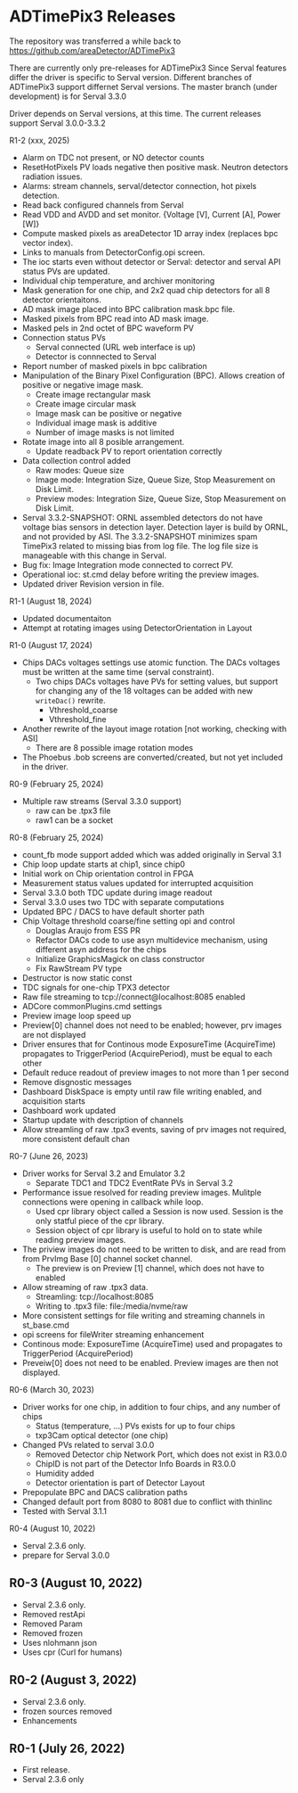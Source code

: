 ADTimePix3 Releases
==================

The repository was transferred a while back to 
https://github.com/areaDetector/ADTimePix3

There are currently only pre-releases for ADTimePix3
Since Serval features differ the driver is specific to Serval version. 
Different branches of ADTimePix3 support differnet Serval versions.
The master branch (under development) is for Serval 3.3.0


Driver depends on Serval versions, at this time. The current releases support Serval 3.0.0-3.3.2

R1-2 (xxx, 2025)
* Alarm on TDC not present, or NO detector counts
* ResetHotPixels PV loads negative then positive mask. Neutron detectors radiation issues.
* Alarms: stream channels, serval/detector connection, hot pixels detection. 
* Read back configured channels from Serval
* Read VDD and AVDD and set monitor. {Voltage [V], Current [A], Power [W]}
* Compute masked pixels as areaDetector 1D array index (replaces bpc vector index).
* Links to manuals from DetectorConfig.opi screen.
* The ioc starts even without detector or Serval: detector and serval API status PVs are updated.
* Individual chip temperature, and archiver monitoring
* Mask generation for one chip, and 2x2 quad chip detectors for all 8 detector orientaitons.
* AD mask image placed into BPC calibration mask.bpc file.
* Masked pixels from BPC read into AD mask image.
* Masked pels in 2nd octet of BPC waveform PV
* Connection status PVs
    - Serval connected (URL web interface is up)
    - Detector is connnected to Serval
* Report number of masked pixels in bpc calibration
* Manipulation of the Binary Pixel Configuration (BPC). Allows creation of positive or negative image mask.
    - Create image rectangular mask
    - Create image circular mask
    - Image mask can be positive or negative
    - Individual image mask is additive
    - Number of image masks is not limited
* Rotate image into all 8 posible arrangement.
    - Update readback PV to report orientation correctly
* Data collection control added
    - Raw modes: Queue size
    - Image mode: Integration Size, Queue Size, Stop Measurement on Disk Limit.
    - Preview modes: Integration Size, Queue Size, Stop Measurement on Disk Limit.
* Serval 3.3.2-SNAPSHOT: ORNL assembled detectors do not have voltage bias sensors in detection layer. Detection layer is build by ORNL, and not provided by ASI. The 3.3.2-SNAPSHOT minimizes spam TimePix3 related to missing bias from log file. The log file size is manageable with this change in Serval.
* Bug fix: Image Integration mode connected to correct PV.
* Operational ioc: st.cmd delay before writing the preview images.
* Updated driver Revision version in file.

R1-1 (August 18, 2024)
* Updated documentaiton
* Attempt at rotating images using DetectorOrientation in Layout

R1-0 (August 17, 2024)
* Chips DACs voltages settings use atomic function. The DACs voltages must be written at the same time (serval constraint).
    * Two chips DACs voltages have PVs for setting values, but support for changing any of the 18 voltages can be added with new `writeDac()` rewrite.
        * Vthreshold_coarse
        * Vthreshold_fine
* Another rewrite of the layout image rotation [not working, checking with ASI]
    * There are 8 possible image rotation modes
* The Phoebus .bob screens are converted/created, but not yet included in the driver.

R0-9 (February 25, 2024)
* Multiple raw streams (Serval 3.3.0 support)
    * raw can be .tpx3 file
    * raw1 can be a socket

R0-8 (February 25, 2024)
* count_fb mode support added which was added originally in Serval 3.1
* Chip loop update starts at chip1, since chip0
* Initial work on Chip orientation control in FPGA
* Measurement status values updated for interrupted acquisition
* Serval 3.3.0 both TDC update during image readout
* Serval 3.3.0 uses two TDC with separate computations
* Updated BPC / DACS to have default shorter path
* Chip Voltage threshold coarse/fine setting opi and control
    * Douglas Araujo from ESS PR
    * Refactor DACs code to use asyn multidevice mechanism, using different asyn address for the chips
    * Initialize GraphicsMagick on class constructor
    * Fix RawStream PV type
* Destructor is now static const
* TDC signals for one-chip TPX3 detector
* Raw file streaming to tcp://connect@localhost:8085 enabled
* ADCore commonPlugins.cmd settings
* Preview image loop speed up
* Preview[0] channel does not need to be enabled; however, prv images are not displayed
* Driver ensures that for Continous mode ExposureTime (AcquireTime) propagates to TriggerPeriod (AcquirePeriod), must be equal to each other
* Default reduce readout of preview images to not more than 1 per second
* Remove disgnostic messages
* Dashboard DiskSpace is empty until raw file writing enabled, and acquisition starts
* Dashboard work updated
* Startup update with description of channels
* Allow streamling of raw .tpx3 events, saving of prv images not required, more consistent default chan

R0-7 (June 26, 2023)
* Driver works for Serval 3.2 and Emulator 3.2
    * Separate TDC1 and TDC2 EventRate PVs in Serval 3.2
* Performance issue resolved for reading preview images. Mulitple connections were opening in callback while loop.
    * Used cpr library object called a Session is now used. Session is the only statful piece of the cpr library.
    * Session object of cpr library is useful to hold on to state while reading preview images.
* The priview images do not need to be written to disk, and are read from from PrvImg Base [0] channel socket channel. 
    * The preview is on Preview [1] channel, which does not have to enabled
* Allow streaming of raw .tpx3 data. 
    * Streamling: tcp://localhost:8085
    * Writing to .tpx3 file: file:/media/nvme/raw
* More consistent settings for file writing and streaming channels in st_base.cmd
* opi screens for fileWriter streaming enhancement
* Continous mode: ExposureTime (AcquireTime) used and propagates to TriggerPeriod (AcquirePeriod)
* Preveiw[0] does not need to be enabled. Preview images are then not displayed.

R0-6 (March 30, 2023)
* Driver works for one chip, in addition to four chips, and any number of chips
    * Status (temperature, ...) PVs exists for up to four chips
    * txp3Cam optical detector (one chip)
* Changed PVs related to serval 3.0.0
    * Removed Detector chip Network Port, which does not exist in R3.0.0
    * ChipID is not part of the Detector Info Boards in R3.0.0
    * Humidity added
    * Detector orientation is part of Detector Layout
* Prepopulate BPC and DACS calibration paths
* Changed default port from 8080 to 8081 due to conflict with thinlinc
* Tested with Serval 3.1.1

R0-4 (August 10, 2022)
* Serval 2.3.6 only.
* prepare for Serval 3.0.0

R0-3 (August 10, 2022)
----
* Serval 2.3.6 only.
* Removed restApi
* Removed Param
* Removed frozen
* Uses nlohmann json
* Uses cpr (Curl for humans)

R0-2 (August 3, 2022)
----
* Serval 2.3.6 only.
* frozen sources removed
* Enhancements

R0-1 (July 26, 2022)
--------
* First release.
* Serval 2.3.6 only
